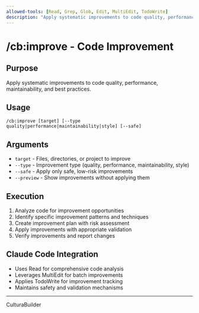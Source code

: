 ```yaml
---
allowed-tools: [Read, Grep, Glob, Edit, MultiEdit, TodoWrite]
description: "Apply systematic improvements to code quality, performance, and maintainability"
---
```


# /cb:improve - Code Improvement

## Purpose
Apply systematic improvements to code quality, performance, maintainability, and best practices.

## Usage
```
/cb:improve [target] [--type quality|performance|maintainability|style] [--safe]
```

## Arguments
- `target` - Files, directories, or project to improve
- `--type` - Improvement type (quality, performance, maintainability, style)
- `--safe` - Apply only safe, low-risk improvements
- `--preview` - Show improvements without applying them

## Execution
1. Analyze code for improvement opportunities
2. Identify specific improvement patterns and techniques
3. Create improvement plan with risk assessment
4. Apply improvements with appropriate validation
5. Verify improvements and report changes

## Claude Code Integration
- Uses Read for comprehensive code analysis
- Leverages MultiEdit for batch improvements
- Applies TodoWrite for improvement tracking
- Maintains safety and validation mechanisms
---
CulturaBuilder
